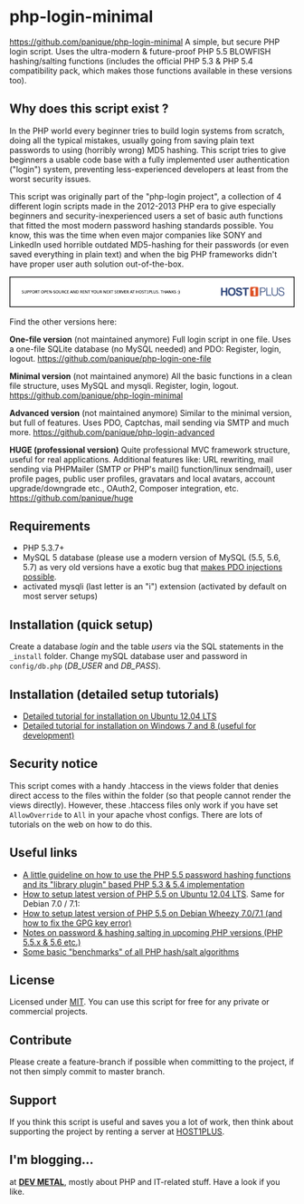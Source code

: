 # php-login-minimal
https://github.com/panique/php-login-minimal
A simple, but secure PHP login script. Uses the ultra-modern & future-proof PHP 5.5 BLOWFISH hashing/salting functions (includes the official PHP 5.3 & PHP 5.4 compatibility pack, which makes those functions available in these versions too). 

## Why does this script exist ?

In the PHP world every beginner tries to build login systems from scratch, doing all the typical mistakes, usually going from saving plain text passwords to using (horribly wrong) MD5 hashing. This script tries to give beginners a usable code base with a fully implemented user authentication ("login") system, preventing less-experienced developers at least from the worst security issues.

This script was originally part of the "php-login project", a collection of 4 different login scripts made in the 2012-2013 PHP era to give especially beginners and security-inexperienced users a set of basic auth functions that fitted the most modern password hashing standards possible. You know, this was the time when even major companies like SONY and LinkedIn used horrible outdated MD5-hashing for their passwords (or even saved everything in plain text) and when the big PHP frameworks didn't have proper user auth solution out-of-the-box.

[![Support the project](_support/banner-host1plus.png)](https://affiliates.host1plus.com/ref/devmetal/36f4d828.html)

Find the other versions here:

**One-file version** (not maintained anymore)
Full login script in one file. Uses a one-file SQLite database (no MySQL needed) and PDO: Register, login, logout.
https://github.com/panique/php-login-one-file

**Minimal version** (not maintained anymore)
All the basic functions in a clean file structure, uses MySQL and mysqli. Register, login, logout.
https://github.com/panique/php-login-minimal

**Advanced version** (not maintained anymore)
Similar to the minimal version, but full of features. Uses PDO, Captchas, mail sending via SMTP and much more.
https://github.com/panique/php-login-advanced

**HUGE (professional version)** 
Quite professional MVC framework structure, useful for real applications. Additional features like: URL rewriting, mail sending via PHPMailer (SMTP or PHP's mail() function/linux sendmail), user profile pages, public user profiles, gravatars and local avatars, account upgrade/downgrade etc., OAuth2, Composer integration, etc.
https://github.com/panique/huge

## Requirements

- PHP 5.3.7+
- MySQL 5 database (please use a modern version of MySQL (5.5, 5.6, 5.7) as very old versions have a exotic bug that
[makes PDO injections possible](http://stackoverflow.com/q/134099/1114320).
- activated mysqli (last letter is an "i") extension (activated by default on most server setups)

## Installation (quick setup)

Create a database *login* and the table *users* via the SQL statements in the `_install` folder.
Change mySQL database user and password in `config/db.php` (*DB_USER* and *DB_PASS*).

## Installation (detailed setup tutorials)

- [Detailed tutorial for installation on Ubuntu 12.04 LTS](http://www.dev-metal.com/install-php-login-nets-1-minimal-login-script-ubuntu/)
- [Detailed tutorial for installation on Windows 7 and 8 (useful for development)](http://www.dev-metal.com/how-to-install-php-login-minimal-on-windows-7-8/)

## Security notice

This script comes with a handy .htaccess in the views folder that denies direct access to the files within the folder
(so that people cannot render the views directly). However, these .htaccess files only work if you have set
`AllowOverride` to `All` in your apache vhost configs. There are lots of tutorials on the web on how to do this.

## Useful links

- [A little guideline on how to use the PHP 5.5 password hashing functions and its "library plugin" based PHP 5.3 & 5.4 implementation](http://www.dev-metal.com/use-php-5-5-password-hashing-functions/)
- [How to setup latest version of PHP 5.5 on Ubuntu 12.04 LTS](http://www.dev-metal.com/how-to-setup-latest-version-of-php-5-5-on-ubuntu-12-04-lts/). Same for Debian 7.0 / 7.1:
- [How to setup latest version of PHP 5.5 on Debian Wheezy 7.0/7.1 (and how to fix the GPG key error)](http://www.dev-metal.com/setup-latest-version-php-5-5-debian-wheezy-7-07-1-fix-gpg-key-error/)
- [Notes on password & hashing salting in upcoming PHP versions (PHP 5.5.x & 5.6 etc.)](https://github.com/panique/php-login/wiki/Notes-on-password-&-hashing-salting-in-upcoming-PHP-versions-%28PHP-5.5.x-&-5.6-etc.%29)
- [Some basic "benchmarks" of all PHP hash/salt algorithms](https://github.com/panique/php-login/wiki/Which-hashing-&-salting-algorithm-should-be-used-%3F)

## License

Licensed under [MIT](http://www.opensource.org/licenses/mit-license.php). You can use this script for free for any
private or commercial projects.

## Contribute

Please create a feature-branch if possible when committing to the project, if not then simply commit to master branch.

## Support

If you think this script is useful and saves you a lot of work, then think about supporting the project by renting
a server at [HOST1PLUS](https://affiliates.host1plus.com/ref/devmetal/36f4d828.html).

## I'm blogging...

at **[DEV METAL](http://www.dev-metal.com)**, mostly about PHP and IT-related stuff. Have a look if you like.
